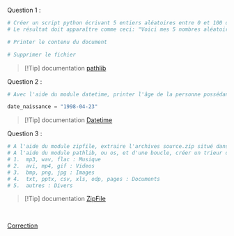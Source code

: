 Question 1 :
```python
# Créer un script python écrivant 5 entiers aléatoires entre 0 et 100 dans un fichier .txt dans votre dossier 'Documents'
# Le résultat doit apparaître comme ceci: "Voici mes 5 nombres aléatoires: X, X, X, X et X"

# Printer le contenu du document

# Supprimer le fichier
```


>[!Tip] documentation [pathlib](https://docs.python.org/fr/3/library/pathlib.html)


Question 2 :

```python
# Avec l'aide du module datetime, printer l'âge de la personne possédant la date de naissance suivante

date_naissance = "1998-04-23"
```


>[!Tip] documentation [Datetime](https://docs.python.org/fr/3/library/datetime.html)


Question 3 :

```python
# A l'aide du module zipfile, extraire l'archives source.zip situé dans le dossier "Annexes"
# A l'aide du module pathlib, ou os, et d'une boucle, créer un trieur de fichier qui va répartir les fichiers extraits en 5 dossiers (Musique, Videos, Images, Documents, Divers) selon les règles suivantes
# 1.  mp3, wav, flac : Musique
# 2.  avi, mp4, gif : Videos
# 3.  bmp, png, jpg : Images
# 4.  txt, pptx, csv, xls, odp, pages : Documents
# 5.  autres : Divers
```


>[!Tip] documentation [ZipFile](https://docs.python.org/fr/3/library/zipfile.html)

<br>

[Correction](Corrections/Correction%20-%20Les%20modules%20python.md)